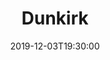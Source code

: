 ---
layout: screening

date: 2019-12-03T19:30:00
location: 03 MS 01 (TBC)

title: Dunkirk
year: 2017
runtime: 1h 47m
backdrop: /uploads/dunkirk-backdrop.jpg
poster: /uploads/dunkirk-poster.jpg
trailer: https://www.youtube.com/watch?v=F-eMt3SrfFU
overview: The story of the miraculous evacuation of Allied soldiers from Belgium, Britain, Canada and France, who were cut off and surrounded by the German army from the beaches and harbour of Dunkirk between May 26th and June 4th 1940 during World War II.
genres:
  - War
  - Action
  - Drama
director: Christopher Nolan
cast:
  - Fionn Whitehead
  - Tom Glynn-Carney
  - Aneurin Barnard
---